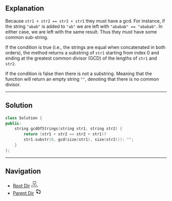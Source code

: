 
## Explanation

Because `str1 + str2 == str2 + str1` they must have a gcd. For instance, if the string `"abab"` is added to `"ab"` we are left with `"ababab" == "ababab"`. In either case, we are left with the same result. Thus they must have some common sub-string. 

If the condition is true (i.e., the strings are equal when concatenated in both orders), the method returns a substring of `str1` starting from index 0 and ending at the greatest common divisor (GCD) of the lengths of `str1` and `str2`.

If the condition is false then there is not a substring. Meaning that the function will return an empty string `""`, denoting that there is no common divisor.

****
## Solution

```cpp
class Solution {
public:
    string gcdOfStrings(string str1, string str2) {
        return (str1 + str2 == str2 + str1)?
        str1.substr(0, gcd(size(str1), size(str2))): "";
    }
};
```

****
## Navigation

- [Root Dir](../Index.md) <img src="../../../Assets/root.png" alt="Root Dir Folder" style="width:20px;height:20px;">
- [Parent Dir](Index.md) <img src="../../../Assets/parent.png" alt="Root Dir Folder" style="width:20px;height:20px;">

